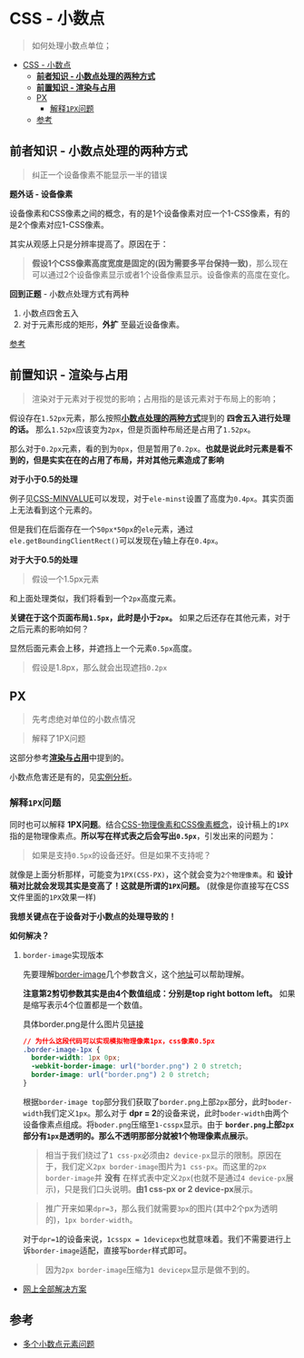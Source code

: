 # CSS - 小数点
> 如何处理小数点单位；

<!-- TOC -->

- [CSS - 小数点](#css---小数点)
  - [**前者知识 - 小数点处理的两种方式**](#前者知识---小数点处理的两种方式)
  - [**前置知识 - 渲染与占用**](#前置知识---渲染与占用)
  - [PX](#px)
    - [解释`1PX`问题](#解释1px问题)
  - [参考](#参考)

<!-- /TOC -->

## **前者知识 - 小数点处理的两种方式**

> 纠正一个设备像素不能显示一半的错误

**题外话 - 设备像素**

设备像素和CSS像素之间的概念，有的是1个设备像素对应一个1-CSS像素，有的是2个像素对应1-CSS像素。

其实从观感上只是分辨率提高了。原因在于：

> **假设1个CSS像素高度宽度是固定的(因为需要多平台保持一致)**，那么现在可以通过2个设备像素显示或者1个设备像素显示。设备像素的高度在变化。

**回到正题** - 小数点处理方式有两种

1. 小数点四舍五入
2. 对于元素形成的矩形，**外扩** 至最近设备像素。

[参考](https://trac.webkit.org/wiki/LayoutUnit)

## **前置知识 - 渲染与占用**

> 渲染对于元素对于视觉的影响；占用指的是该元素对于布局上的影响；

> 

假设存在`1.52px`元素，那么按照[**小数点处理的两种方式**](#前者知识---小数点处理的两种方式)提到的 **四舍五入进行处理的话。** 那么`1.52px`应该变为`2px`，但是页面种布局还是占用了`1.52px`。

那么对于`0.2px`元素，看的到为`0px`，但是暂用了`0.2px`。**也就是说此时元素是看不到的，但是实实在在的占用了布局，并对其他元素造成了影响**

**对于小于0.5的处理**

例子见[CSS-MINVALUE]()可以发现，对于`ele-minst`设置了高度为`0.4px`。其实页面上无法看到这个元素的。

但是我们在后面存在一个`50px*50px`的`ele`元素，通过`ele.getBoundingClientRect()`可以发现在`y`轴上存在`0.4px`。

**对于大于0.5的处理**

> 假设一个1.5px元素

和上面处理类似，我们将看到一个`2px`高度元素。

**关键在于这个页面布局`1.5px`，此时是小于`2px`。** 如果之后还存在其他元素，对于之后元素的影响如何？

显然后面元素会上移，并遮挡上一个元素`0.5px`高度。

> 假设是1.8px，那么就会出现遮挡`0.2px`

## PX

> 先考虑绝对单位的小数点情况

> 解释了1PX问题

这部分参考[**渲染与占用**](#前置知识---渲染与占用)中提到的。

小数点危害还是有的，见[实例分析](https://segmentfault.com/a/1190000012737741)。

### 解释`1PX`问题

同时也可以解释 **1PX问题**。结合[CSS-物理像素和CSS像素概念]()，设计稿上的`1PX`指的是物理像素点。**所以写在样式表之后会写出`0.5px`**，引发出来的问题为：

> 如果是支持`0.5px`的设备还好。但是如果不支持呢？

就像是上面分析那样，可能变为`1PX(CSS-PX)`，这个就会变为`2个物理像素`。和 **设计稿对比就会发现其实是变高了！这就是所谓的`1PX`问题。** (就像是你直接写在CSS文件里面的`1PX`效果一样)

**我想关键点在于设备对于小数点的处理导致的！**

**如何解决？**

1. `border-image`实现版本

    先要理解[border-image](https://css-tricks.com/almanac/properties/b/border-image/)几个参数含义，这个[地址](https://codepen.io/team/css-tricks/pen/rVdEdp)可以帮助理解。

    **注意第2剪切参数其实是由4个数值组成：分别是top right bottom left。** 如果是缩写表示4个位置都是一个数值。

    具体border.png是什么图片见[链接](https://github.com/AlloyTeam/Mars/blob/master/solutions/border-1px.md)

    ```css
    // 为什么这段代码可以实现模拟物理像素1px，css像素0.5px
    .border-image-1px {
      border-width: 1px 0px;
      -webkit-border-image: url("border.png") 2 0 stretch;
      border-image: url("border.png") 2 0 stretch;
    }
    ```

    根据`border-image top`部分我们获取了`border.png`上部`2px`部分，此时`boder-width`我们定义`1px`。那么对于 **dpr = 2**的设备来说，此时`boder-width`由两个设备像素点组成。将`boder.png`压缩至`1-csspx`显示。由于 **`border.png`上部`2px`部分有`1px`是透明的。那么不透明那部分就被1个物理像素点展示**。

    > 相当于我们绕过了`1 css-px`必须由`2 device-px`显示的限制。原因在于，我们定义`2px border-image`图片为`1 css-px`。而这里的`2px border-image`并 **没有** 在样式表中定义`2px`(也就不是通过`4 device-px`展示)，只是我们口头说明。**由1 css-px or 2 device-px**展示。

    > 推广开来如果`dpr=3`，那么我们就需要`3px`的图片(其中2个px为透明的)，`1px border-width`。

    对于`dpr=1`的设备来说，`1csspx = 1devicepx`也就意味着。我们不需要进行上诉`border-image`适配，直接写`border`样式即可。

    > 因为`2px border-image`压缩为`1 devicepx`显示是做不到的。

* [网上全部解决方案](https://juejin.im/entry/584e427361ff4b006cd22c7c)

## 参考

* [多个小数点元素问题](http://web.jobbole.com/84113/)